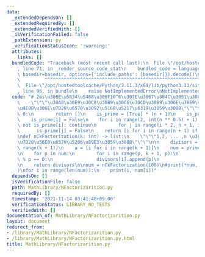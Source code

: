 ```yaml
---
data:
  _extendedDependsOn: []
  _extendedRequiredBy: []
  _extendedVerifiedWith: []
  _isVerificationFailed: false
  _pathExtension: py
  _verificationStatusIcon: ':warning:'
  attributes:
    links: []
  bundledCode: "Traceback (most recent call last):\n  File \"/opt/hostedtoolcache/Python/3.11.3/x64/lib/python3.11/site-packages/onlinejudge_verify/documentation/build.py\"\
    , line 71, in _render_source_code_stat\n    bundled_code = language.bundle(stat.path,\
    \ basedir=basedir, options={'include_paths': [basedir]}).decode()\n          \
    \         ^^^^^^^^^^^^^^^^^^^^^^^^^^^^^^^^^^^^^^^^^^^^^^^^^^^^^^^^^^^^^^^^^^^^^^^^^^^^^^^^^\n\
    \  File \"/opt/hostedtoolcache/Python/3.11.3/x64/lib/python3.11/site-packages/onlinejudge_verify/languages/python.py\"\
    , line 96, in bundle\n    raise NotImplementedError\nNotImplementedError\n"
  code: "# 2ms\u306E\u5834\u5408\u306F10^6\u307E\u3067\u884C\u3051\u308B\ndef primes_list(n):\n\
    \    \"\"\"\u30A8\u30E9\u30C8\u30B9\u30C6\u30CD\u30B9\u306E\u7BE9\u3067n\u4EE5\
    \u4E0B\u306E\u7D20\u6570\u3092\u5168\u5217\u6319\u3059\u308B\"\"\"\n    if n ==\
    \ 0:\n        return []\n    is_prime = [True] * (n + 1)\n    is_prime[0] = False\n\
    \    is_prime[1] = False\n    for i in range(2, int(n ** 0.5) + 1):\n        if\
    \ not is_prime[i]: continue\n        for j in range(i * 2, n + 1, i):\n      \
    \      is_prime[j] = False\n    return [i for i in range(n + 1) if is_prime[i]]\n\
    \ndef nCkFactorization(k: int) -> list:\n    \"\"\"1,2, ... ,n \u3092\u5168\u3066\
    \u7D20\u56E0\u6570\u5206\u89E3\u3059\u308B\"\"\"\n\n    divisors = [[] for _ in\
    \ range(k + 1)]\n    a = [i for i in range(k + 1)]\n    num = primes_list(k)\n\
    \n    for p in num:\n        for i in range(p, k + 1, p):\n            while a[i]\
    \ % p == 0:\n                divisors[i].append(p)\n                a[i] //= p\n\
    \n    return divisors\n\nnum = nCkFactorization(100)\n#print(*num, sep=\"\\n\"\
    )\nfor i in range(len(num)):\n    print(i, num[i])"
  dependsOn: []
  isVerificationFile: false
  path: MathLibrary/NFactorizarition.py
  requiredBy: []
  timestamp: '2021-11-14 03:41:48+09:00'
  verificationStatus: LIBRARY_NO_TESTS
  verifiedWith: []
documentation_of: MathLibrary/NFactorizarition.py
layout: document
redirect_from:
- /library/MathLibrary/NFactorizarition.py
- /library/MathLibrary/NFactorizarition.py.html
title: MathLibrary/NFactorizarition.py
---
```

